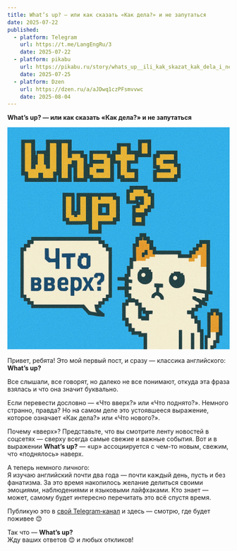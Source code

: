 ```yaml
---
title: What’s up? — или как сказать «Как дела?» и не запутаться
date: 2025-07-22
published:
  - platform: Telegram
    url: https://t.me/LangEngRu/3
    date: 2025-07-22
  - platform: pikabu
    url: https://pikabu.ru/story/whats_up__ili_kak_skazat_kak_dela_i_ne_zaputatsya_12999166
    date: 2025-07-25
  - platform: Dzen
    url: https://dzen.ru/a/aJDwq1czPFsmvvwc
    date: 2025-08-04
---
```


**What’s up? — или как сказать «Как дела?» и не запутаться**

![](2025-07-22-whats-up.jpg)

Привет, ребята! Это мой первый пост, и сразу — классика английского: **What’s up?**  

Все слышали, все говорят, но далеко не все понимают, откуда эта фраза взялась и что она значит буквально.  
  
Если перевести дословно — «Что вверх?» или «Что поднято?». Немного странно, правда? Но на самом деле это устоявшееся выражение, которое означает «Как дела?» или «Что нового?».

Почему «вверх»? Представьте, что вы смотрите ленту новостей в соцсетях — сверху всегда самые свежие и важные события. Вот и в выражении **What’s up?** — «up» ассоциируется с чем-то новым, свежим, что «поднялось» наверх.  

А теперь немного личного:  
Я изучаю английский почти два года — почти каждый день, пусть и без фанатизма. За это время накопилось желание делиться своими эмоциями, наблюдениями и языковыми лайфхаками. Кто знает — может, самому будет интересно перечитать это всё спустя время.

Публикую это в [свой Telegram‑канал](https://t.me/LangEngRu) и здесь — смотрю, где будет поживее 😊

Так что — **What’s up?**  
Жду ваших ответов 😊 и любых откликов!
